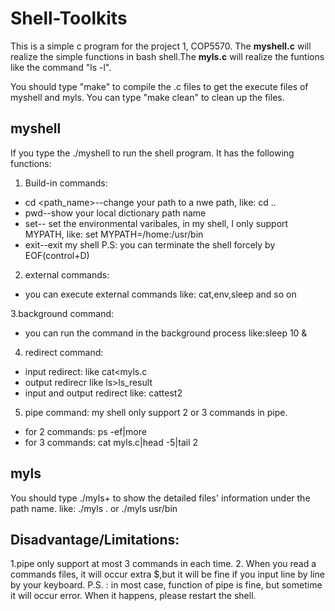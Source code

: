 # Shell-Toolkits
This is a simple c program for the project 1, COP5570. The **myshell.c** will realize the simple functions in bash shell.The **myls.c** will realize the funtions like the command "ls -l".

You should type "make" to compile the .c files to get the execute files of myshell and myls. You can type "make clean" to clean up the files.

## myshell
If you type the ./myshell to run the shell program. It has the following functions:
1. Build-in commands:
 - cd <path_name>--change your path to a nwe path, like: cd ..
 - pwd--show your local dictionary path name
 - set-- set the environmental varibales, in my shell, I only support MYPATH, like: set MYPATH=/home:/usr/bin
 - exit--exit my shell
P.S: you can terminate the shell forcely by EOF(control+D)

2. external commands:
 - you can execute external commands like: cat,env,sleep and so on

3.background command:
 - you can run the command in the background process like:sleep 10 &

4. redirect command:
 - input redirect: like cat<myls.c
 - output redirecr like ls>ls_result
 - input and output redirect like: cat<test>test2

5. pipe command:
my shell only support 2 or 3 commands in pipe.
- for 2 commands: ps -ef|more
- for 3 commands: cat myls.c|head -5|tail 2

## myls
You should type ./myls+<path name> to show the detailed files' information under the path name.
like:  ./myls .   or ./myls usr/bin


## Disadvantage/Limitations:
1.pipe only support at most 3 commands in each time.
2. When you read a commands files, it will occur extra $,but it will be fine if you input line by line by your keyboard.
P.S. : in most case, function of pipe is fine, but sometime it will occur error. When it happens, please restart the shell.  



